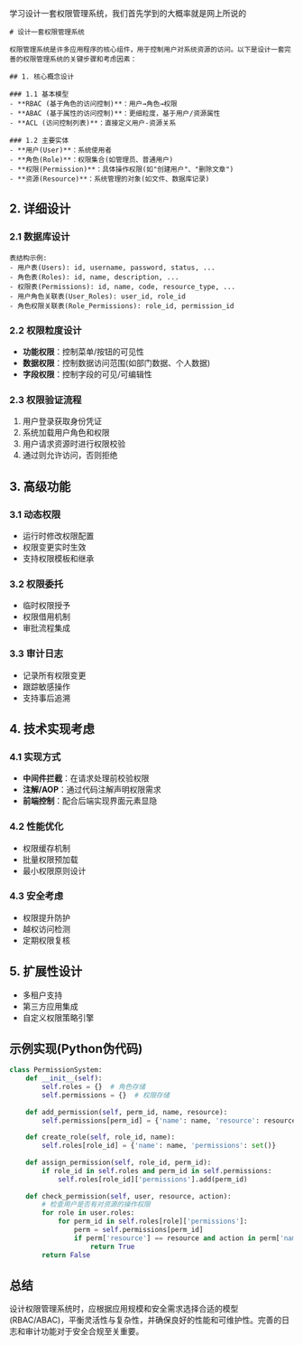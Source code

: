 学习设计一套权限管理系统，我们首先学到的大概率就是网上所说的

``` markdwon
# 设计一套权限管理系统

权限管理系统是许多应用程序的核心组件，用于控制用户对系统资源的访问。以下是设计一套完善的权限管理系统的关键步骤和考虑因素：

## 1. 核心概念设计

### 1.1 基本模型
- **RBAC (基于角色的访问控制)**：用户→角色→权限
- **ABAC (基于属性的访问控制)**：更细粒度，基于用户/资源属性
- **ACL (访问控制列表)**：直接定义用户-资源关系

### 1.2 主要实体
- **用户(User)**：系统使用者
- **角色(Role)**：权限集合(如管理员、普通用户)
- **权限(Permission)**：具体操作权限(如"创建用户"、"删除文章")
- **资源(Resource)**：系统管理的对象(如文件、数据库记录)

```


## 2. 详细设计

### 2.1 数据库设计
```
表结构示例:
- 用户表(Users): id, username, password, status, ...
- 角色表(Roles): id, name, description, ...
- 权限表(Permissions): id, name, code, resource_type, ...
- 用户角色关联表(User_Roles): user_id, role_id
- 角色权限关联表(Role_Permissions): role_id, permission_id
```

### 2.2 权限粒度设计
- **功能权限**：控制菜单/按钮的可见性
- **数据权限**：控制数据访问范围(如部门数据、个人数据)
- **字段权限**：控制字段的可见/可编辑性

### 2.3 权限验证流程
1. 用户登录获取身份凭证
2. 系统加载用户角色和权限
3. 用户请求资源时进行权限校验
4. 通过则允许访问，否则拒绝

## 3. 高级功能

### 3.1 动态权限
- 运行时修改权限配置
- 权限变更实时生效
- 支持权限模板和继承

### 3.2 权限委托
- 临时权限授予
- 权限借用机制
- 审批流程集成

### 3.3 审计日志
- 记录所有权限变更
- 跟踪敏感操作
- 支持事后追溯

## 4. 技术实现考虑

### 4.1 实现方式
- **中间件拦截**：在请求处理前校验权限
- **注解/AOP**：通过代码注解声明权限需求
- **前端控制**：配合后端实现界面元素显隐

### 4.2 性能优化
- 权限缓存机制
- 批量权限预加载
- 最小权限原则设计

### 4.3 安全考虑
- 权限提升防护
- 越权访问检测
- 定期权限复核

## 5. 扩展性设计

- 多租户支持
- 第三方应用集成
- 自定义权限策略引擎

## 示例实现(Python伪代码)

```python
class PermissionSystem:
    def __init__(self):
        self.roles = {}  # 角色存储
        self.permissions = {}  # 权限存储
        
    def add_permission(self, perm_id, name, resource):
        self.permissions[perm_id] = {'name': name, 'resource': resource}
        
    def create_role(self, role_id, name):
        self.roles[role_id] = {'name': name, 'permissions': set()}
        
    def assign_permission(self, role_id, perm_id):
        if role_id in self.roles and perm_id in self.permissions:
            self.roles[role_id]['permissions'].add(perm_id)
            
    def check_permission(self, user, resource, action):
        # 检查用户是否有对资源的操作权限
        for role in user.roles:
            for perm_id in self.roles[role]['permissions']:
                perm = self.permissions[perm_id]
                if perm['resource'] == resource and action in perm['name']:
                    return True
        return False
```

## 总结

设计权限管理系统时，应根据应用规模和安全需求选择合适的模型(RBAC/ABAC)，平衡灵活性与复杂性，并确保良好的性能和可维护性。完善的日志和审计功能对于安全合规至关重要。
